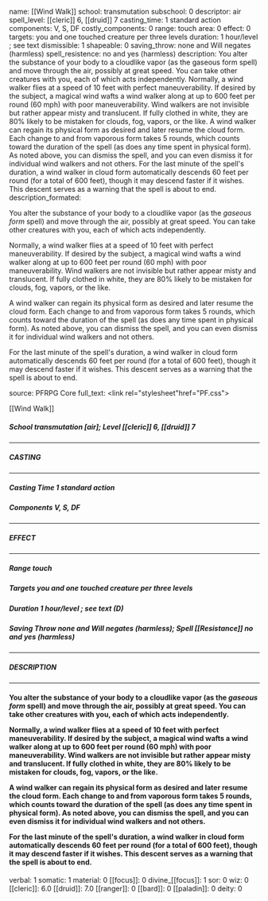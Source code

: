name: [[Wind Walk]]
school: transmutation
subschool: 0
descriptor: air
spell_level: [[cleric]] 6, [[druid]] 7
casting_time: 1 standard action
components: V, S, DF
costly_components: 0
range: touch
area: 0
effect: 0
targets: you and one touched creature per three levels
duration: 1 hour/level ; see text
dismissible: 1
shapeable: 0
saving_throw: none and Will negates (harmless)
spell_resistence: no and yes (harmless)
description: You alter the substance of your body to a cloudlike vapor (as the gaseous form spell) and move through the air, possibly at great speed. You can take other creatures with you, each of which acts independently.  Normally, a wind walker flies at a speed of 10 feet with perfect maneuverability. If desired by the subject, a magical wind wafts a wind walker along at up to 600 feet per round (60 mph) with poor maneuverability. Wind walkers are not invisible but rather appear misty and translucent. If fully clothed in white, they are 80% likely to be mistaken for clouds, fog, vapors, or the like.  A wind walker can regain its physical form as desired and later resume the cloud form. Each change to and from vaporous form takes 5 rounds, which counts toward the duration of the spell (as does any time spent in physical form). As noted above, you can dismiss the spell, and you can even dismiss it for individual wind walkers and not others.  For the last minute of the spell's duration, a wind walker in cloud form automatically descends 60 feet per round (for a total of 600 feet), though it may descend faster if it wishes. This descent serves as a warning that the spell is about to end.
description_formated: <p>You alter the substance of your body to a cloudlike vapor (as the <i>gaseous form</i> spell) and move through the air, possibly at great speed. You can take other creatures with you, each of which acts independently.</p><p>Normally, a wind walker flies at a speed of 10 feet with perfect maneuverability. If desired by the subject, a magical wind wafts a wind walker along at up to 600 feet per round (60 mph) with poor maneuverability. Wind walkers are not invisible but rather appear misty and translucent. If fully clothed in white, they are 80% likely to be mistaken for clouds, fog, vapors, or the like.</p><p>A wind walker can regain its physical form as desired and later resume the cloud form. Each change to and from vaporous form takes 5 rounds, which counts toward the duration of the spell (as does any time spent in physical form). As noted above, you can dismiss the spell, and you can even dismiss it for individual wind walkers and not others.</p><p>For the last minute of the spell's duration, a wind walker in cloud form automatically descends 60 feet per round (for a total of 600 feet), though it may descend faster if it wishes. This descent serves as a warning that the spell is about to end.</p>
source: PFRPG Core
full_text: <link rel="stylesheet"href="PF.css"><div class="heading"><p class="alignleft">[[Wind Walk]]</p><div style="clear: both;"></div></div><div><h5><b>School </b>transmutation [air]; <b>Level </b>[[cleric]] 6, [[druid]] 7</h5></div><hr/><div><h5><b>CASTING</b></h5></div><hr/><div><h5><b>Casting Time </b>1 standard action</h5><h5><b>Components </b>V, S, DF</h5></div><hr/><div><h5><b>EFFECT</b></h5></div><hr/><div><h5><b>Range </b>touch</h5><h5><b>Targets </b>you and one touched creature per three levels</h5><h5><b>Duration </b>1 hour/level ; see text (D)</h5><h5><b>Saving Throw </b>none and Will negates (harmless); <b>Spell [[Resistance]] </b>no and yes (harmless)</h5></div><hr/><div><h5><b>DESCRIPTION</b></h5></div><hr/><div><h4><p>You alter the substance of your body to a cloudlike vapor (as the <i>gaseous form</i> spell) and move through the air, possibly at great speed. You can take other creatures with you, each of which acts independently.</p><p>Normally, a wind walker flies at a speed of 10 feet with perfect maneuverability. If desired by the subject, a magical wind wafts a wind walker along at up to 600 feet per round (60 mph) with poor maneuverability. Wind walkers are not invisible but rather appear misty and translucent. If fully clothed in white, they are 80% likely to be mistaken for clouds, fog, vapors, or the like.</p><p>A wind walker can regain its physical form as desired and later resume the cloud form. Each change to and from vaporous form takes 5 rounds, which counts toward the duration of the spell (as does any time spent in physical form). As noted above, you can dismiss the spell, and you can even dismiss it for individual wind walkers and not others.</p><p>For the last minute of the spell's duration, a wind walker in cloud form automatically descends 60 feet per round (for a total of 600 feet), though it may descend faster if it wishes. This descent serves as a warning that the spell is about to end.</p></h4></div>
verbal: 1
somatic: 1
material: 0
[[focus]]: 0
divine_[[focus]]: 1
sor: 0
wiz: 0
[[cleric]]: 6.0
[[druid]]: 7.0
[[ranger]]: 0
[[bard]]: 0
[[paladin]]: 0
deity: 0
